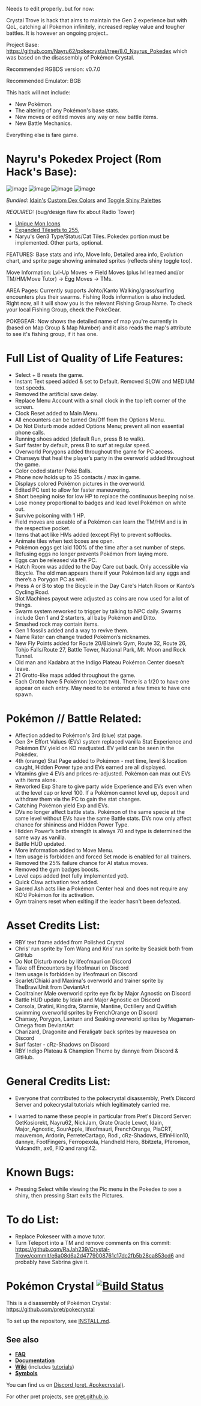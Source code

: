Needs to edit properly..but for now:

Crystal Trove is hack that aims to maintain the Gen 2 experience but with QoL, catching all Pokemon infinitely, increased replay value and tougher battles.
It is however an ongoing project..

Project Base: https://github.com/Nayru62/pokecrystal/tree/8.0_Nayrus_Pokedex which was based on the disassembly of Pokémon Crystal.

Recommended RGBDS version: v0.7.0

Recommended Emulator: BGB

This hack will not include:
- New Pokémon.
- The altering of any Pokémon's base stats.
- New moves or edited moves any way or new battle items.
- New Battle Mechanics.

Everything else is fare game.


# **Nayru's Pokedex Project (Rom Hack's Base):**

![image](https://raw.githubusercontent.com/Nayru62/Nayru62-Pokecrystal-Tutorials/main/demos/NayrusPokedex_demo_28SEP2023.gif)
![image](https://github.com/Nayru62/Nayru62-Pokecrystal-Tutorials/blob/main/demos/area_page_28SEP2023.png)
![image](https://raw.githubusercontent.com/Nayru62/Nayru62-Pokecrystal-Tutorials/main/demos/evo_page_28SEP2023.png)
![image](https://raw.githubusercontent.com/Nayru62/Nayru62-Pokecrystal-Tutorials/main/demos/pokegear_28SEP2023.png)


*Bundled:* [Idain's](https://github.com/Idain) [Custom Dex Colors](https://github.com/pret/pokecrystal/wiki/Customizable-Pok%C3%A9dex-Color) and [Toggle Shiny Palettes](https://github.com/pret/pokecrystal/wiki/Option-to-show-shiny-colors-in-Pok%C3%A9dex)

*REQUIRED:* (bug/design flaw fix about Radio Tower)
- [Unique Mon Icons](https://github.com/pret/pokecrystal/wiki/Add-a-new-party-menu-icon)
- [Expanded Tilesets to 255](https://github.com/pret/pokecrystal/wiki/Expand-tilesets-from-192-to-255-tiles), 
- Naryu's Gen3 Type/Status/Cat Tiles. Pokedex portion must be implemented. Other parts, optional.

FEATURES:  Base stats and info, Move Info, Detailed area info, Evolution chart, and sprite page showing animated sprites (reflects shiny toggle too).

Move Information: Lvl-Up Moves -> Field Moves (plus lvl learned and/or TM/HM/Move Tutor) -> Egg Moves -> TMs.

AREA Pages: Currently supports Johto/Kanto Walking/grass/surfing encounters plus their swarms. Fishing Rods information is also included. Right now, all it will show you is the relevant Fishing Group Name. To check your local Fishing Group, check the PokeGear.

POKEGEAR: Now shows the detailed name of map you're currently in (based on Map Group & Map Number) and it also reads the map's attribute to see it's fishing group, if it has one.

# **Full List of Quality of Life Features:**
- Select + B resets the game. 
- Instant Text speed added & set to Default. Removed SLOW and MEDIUM text speeds.
- Removed the artificial save delay.
- Replace Menu Account with a small clock in the top left corner of the screen.
- Clock Reset added to Main Menu.
- All encounters can be turned On/Off from the Options Menu.
- Do Not Disturb mode added Options Menu; prevent all non essential phone calls.
- Running shoes added (default Run, press B to walk).
- Surf faster by default, press B to surf at regular speed.
- Overworld Porygons added throughout the game for PC access.
- Chanseys that heal the player’s party in the overworld added throughout the game.
- Color coded starter Poké Balls.
- Phone now holds up to 35 contacts / max in game.
- Displays colored Pokémon pictures in the overworld.
- Edited PC text to allow for faster maneuvering.
- Short beeping noise for low HP to replace the continuous beeping noise.
- Lose money proportional to badges and lead level Pokémon on white out.
- Survive poisoning with 1 HP.
- Field moves are useable of a Pokémon can learn the TM/HM and is in the respective pocket.
- Items that act like HMs added (except Fly) to prevent softlocks.
- Animate tiles when text boxes are open.
- Pokémon eggs get laid 100% of the time after a set number of steps.
- Refusing eggs no longer prevents Pokémon from laying more.
- Eggs can be released via the PC.
- Hatch Room was added to the Day Care out back. Only accessible via Bicycle. The old man appears there if your Pokémon laid any eggs and there’s a Porygon PC as well.
- Press A or B to stop the Bicycle in the Day Care's Hatch Room or Kanto’s Cycling Road.
- Slot Machines payout were adjusted as coins are now used for a lot of things.
- Swarm system reworked to trigger by talking to NPC daily. Swarms include Gen 1 and 2 starters, all baby Pokémon and Ditto.
- Smashed rock may contain items.
- Gen 1 fossils added and a way to revive them.
- Name Rater can change traded Pokémon’s nicknames.
- New Fly Points added for Route 20/Blaine’s Gym, Route 32, Route 26, Tohjo Falls/Route 27, Battle Tower, National Park, Mt. Moon and Rock Tunnel.
- Old man and Kadabra at the Indigo Plateau Pokémon Center doesn't leave.
- 21 Grotto-like maps added throughout the game. 
- Each Grotto have 5 Pokémon (except two). There is a 1/20 to have one appear on each entry. May need to be entered a few times to have one spawn.

# **Pokémon // Battle Related:**
- Affection added to Pokémon's 3rd (blue) stat page.
- Gen 3+ Effort Values (EVs) system replaced vanilla Stat Experience and Pokémon EV yield on KO readjusted. EV yeild can be seen in the Pokédex.
- 4th (orange) Stat Page added to Pokémon - met time, level & location caught, Hidden Power type and EVs earned are all displayed.
- Vitamins give 4 EVs and prices re-adjusted. Pokémon can max out EVs with items alone. 
- Reworked Exp Share to give party wide Experience and EVs even when at the level cap or level 100. If a Pokémon cannot level up, deposit and withdraw them via the PC to gain the stat changes. 
- Catching Pokémon yield Exp and EVs. 
- DVs no longer affect battle stats. Pokémon of the same specie at the same level without EVs have the same Battle stats. DVs now only affect chance for shininess and Hidden Power Type.
- Hidden Power’s battle strength is always 70 and type is determined the same way as vanilla. 
- Battle HUD updated.
- More information added to Move Menu.
- Item usage is forbidden and forced Set mode is enabled for all trainers.
- Removed the 25% failure chance for AI status moves.
- Removed the gym badges boosts.
- Level caps added (not fully implemented yet).
- Quick Claw activation text added.
- Sacred Ash acts like a Pokémon Center heal and does not require any KO’d Pokémon for its activation.
- Gym trainers reset when exiting if the leader hasn't been defeated.

# **Asset Credits List:**
- RBY text frame added from Polished Crystal
- Chris' run sprite by Tom Wang  and Kris' run sprite by Seasick both from GitHub
- Do Not Disturb mode by lifeofmauri on Discord
- Take off Encounters by lifeofmauri on Discord
- Item usage is forbidden by lifeofmauri on Discord
- Scarlet/Chiaki and Maxima's overworld and trainer sprite by TheBrawlUnit from DeviantArt
- Cooltrainer Male overworld sprite eye fix by Major Agnostic on Discord
- Battle HUD update by Idain and Major Agnostic on Discord
- Corsola, Dratini, Kingdra, Starmie, Mantine, Octillery and Qwilfish swimming overworld sprites by FrenchOrange on Discord
- Chansey, Porygon, Lanturn and Seaking overworld sprites by Megaman-Omega from DeviantArt
- Charizard, Dragonite and Feraligatr back sprites by mauvesea on Discord
- Surf faster - cRz-Shadows on Discord
- RBY Indigo Plateau & Champion Theme by dannye from Discord & GitHub.

# **General Credits List:**
- Everyone that contributed to the pokecrystal disassembly, Pret’s Discord Server and pokecrystal tutorials which legitimately carried me.

- I wanted to name these people in particular from Pret's Discord Server: GetKosiorekt, Nayru62, NickJam, Grate Oracle Lewot, Idain, Major_Agnostic, SourApple, lifeofmauri, FrenchOrange, PiaCRT, mauvemon, Ardorin, PerreteCartago, Rod , cRz-Shadows, ElfinHilon10, dannye, FootFingers, Ferropexola, Handheld Hero, 8bitzeta, Pferomon, Vulcandth, ax6, FIQ and rangi42.

# **Known Bugs:**

- Pressing Select while viewing the Pic menu in the Pokedex to see a shiny, then pressing Start exits the Pictures.

# **To do List:**

- Replace Pokeseer with a move tutor.
- Turn Teleport into a TM and remove comments on this commit: https://github.com/RaJah239/Crystal-Trove/commit/e6a08d6a2d4779008761c17dc2fb5b28ca853cd6 and probably have Sabrina give it.

# Pokémon Crystal [![Build Status][ci-badge]][ci]

This is a disassembly of Pokémon Crystal:
https://github.com/pret/pokecrystal

To set up the repository, see [INSTALL.md](INSTALL.md).

## See also

- [**FAQ**](FAQ.md)
- [**Documentation**][docs]
- [**Wiki**][wiki] (includes [tutorials][tutorials])
- [**Symbols**][symbols]

You can find us on [Discord (pret, #pokecrystal)](https://discord.gg/d5dubZ3).

For other pret projects, see [pret.github.io](https://pret.github.io/).

[docs]: https://pret.github.io/pokecrystal/
[wiki]: https://github.com/pret/pokecrystal/wiki
[tutorials]: https://github.com/pret/pokecrystal/wiki/Tutorials
[symbols]: https://github.com/pret/pokecrystal/tree/symbols
[ci]: https://github.com/pret/pokecrystal/actions
[ci-badge]: https://github.com/pret/pokecrystal/actions/workflows/main.yml/badge.svg
